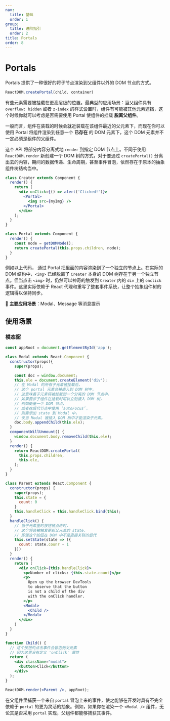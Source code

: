 ```yaml
---
nav:
  title: 基础
  order: 1
group:
  title: 进阶指引
  order: 2
title: Portals
order: 8
---
```


# Portals

Portals 提供了一种很好的将子节点渲染到父组件以外的 DOM 节点的方式。

```jsx | pure
ReactDOM.createPortal(child, container)
```

有些元素需要被挂载在更高层级的位置。最典型的应用场景：当父组件具有 `overflow: hidden` 或者 `z-index` 的样式设置时，组件有可能被其他元素遮挡，这个时候你就可以考虑是否需要使用 Portal 使组件的挂载 **脱离父组件**。

一般而言，组件在装载的时候会就近装载在该组件最近的父元素下，而现在你可以使用 Portal 将组件渲染到任意一个 **已存在** 的 DOM 元素下，这个 DOM 元素并不一定必须是组件的父组件。

这个 API 将部分内容分离式地 `render` 到指定 DOM 节点上。不同于使用 `ReactDOM.render` 新创建一个 DOM 树的方式，对于要通过 `createPortal()` 分离出去的内容，期间的数据传递、生命周期，甚至事件冒泡，依然存在于原本的抽象组件树结构当中。

```jsx | pure
class Creater extends Component {
  render() {
    return (
      <div onClick={() => alert('Clicked!')}>
        <Portal>
          <img src={myImg} />
        </Portal>
      </div>
    );
  }
}

class Portal extends Component {
  render() {
    const node = getDOMNode();
    return createPortal(this.props.children, node);
  }
}
```

例如以上代码， 通过 Portal 把里面的内容渲染到了一个独立的节点上。在实际的 DOM 结构中，`<img>` 已经脱离了 `Creater` 本身的 DOM 树存在于另一个独立节点。但当点击 `<img>` 时，仍然可以神奇的触发到 `Creater` 内的 `div` 上的 `onclick` 事件。这里实际依赖于 React 代理和重写了整套事件系统，让整个抽象组件树的逻辑得以保持同步。

🎉 **主要应用场景**：Modal、Message 等消息提示

## 使用场景

### 模态窗

```jsx | pure
const appRoot = document.getElementById('app');

class Modal extends React.Component {
  constructor(props){
    super(props);

    const doc = window.document;
    this.ele = document.createElement('div');
    // 在 Modal 的所有子元素被挂载后，
    // 这个 portal 元素会被嵌入到 DOM 树中，
    // 这意味着子元素将被挂载到一个分离的 DOM 节点中。
    // 如果要求子组件在挂载时可以立刻接入 DOM 树，
    // 例如衡量一个 DOM 节点，
    // 或者在后代节点中使用 ‘autoFocus’，
    // 则需添加 state 到 Modal 中，
    // 仅当 Modal 被插入 DOM 树中才能渲染子元素。
    doc.body.appendChild(this.ele);
  }
  componentWillUnmount() {
    window.document.body.removeChild(this.ele);
  }
  render() {
    return ReactDOM.createPortal(
      this.props.children,
      this.ele,
    );
  }
}

class Parent extends React.Component {
  constructor(props) {
    super(props);
    this.state = {
      count: 0
    }
    this.handleClick = this.handleClick.bind(this);
  }
  handleClick() {
    // 当子元素里的按钮被点击时，
    // 这个将会被触发更新父元素的 state，
    // 即使这个按钮在 DOM 中不是直接关联的后代
    this.setState(state => ({
      count: state.counr + 1
    }))
  }
  render() {
    return (
      <div onClick={this.handleClick}>
        <p>Number of clicks: {this.state.count}</p>
        <p>
          Open up the browser DevTools
          to observe that the button
          is not a child of the div
          with the onClick handler.
        </p>
        <Modal>
          <Child />
        </Modal>
      </div>
    )
  }
}

function Child() {
  // 这个按钮的点击事件会冒泡到父元素
  // 因为这里没有定义 'onClick' 属性
  return (
    <div className="modal">
      <button>Click</button>
    </div>
  );
}

ReactDOM.render(<Parent />, appRoot);
```

在父组件里捕获一个来自 `portal` 冒泡上来的事件，使之能够在开发时具有不完全依赖于 `portal` 的更为灵活的抽象。例如，如果你在渲染一个 `<Modal />` 组件，无论其是否采用 `portal` 实现，父组件都能够捕获其事件。

